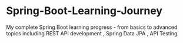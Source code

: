 # Spring-Boot-Learning-Journey
My complete Spring Boot learning progress - from basics to advanced topics including REST API development , Spring Data JPA , API Testing 
